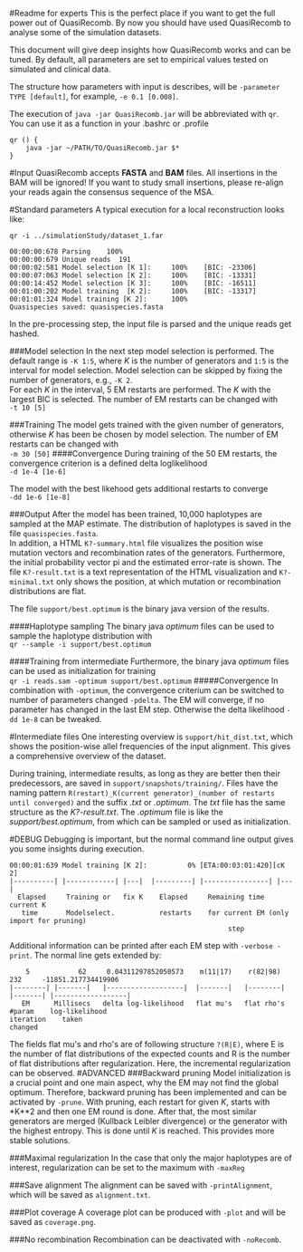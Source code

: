 #Readme for experts
This is the perfect place if you want to get the full power out of QuasiRecomb. By now you should have used QuasiRecomb to analyse some of the simulation datasets.

This document will give deep insights how QuasiRecomb works and can be tuned. By default, all parameters are set to empirical values tested on simulated and clinical data.

The structure how parameters with input is describes, will be `-parameter TYPE [default]`, for example, `-e 0.1 [0.008]`.

The execution of `java -jar QuasiRecomb.jar` will be abbreviated with `qr`. You can use it as a function in your .bashrc or .profile 

````
qr () { 
    java -jar ~/PATH/TO/QuasiRecomb.jar $*
}
````

#Input
QuasiRecomb accepts **FASTA** and **BAM** files. All insertions in the BAM will be ignored! If you want to study small insertions, please re-align your reads again the consensus sequence of the MSA.

#Standard parameters
A typical execution for a local reconstruction looks like:

````
qr -i ../simulationStudy/dataset_1.far 

00:00:00:678 Parsing    100%
00:00:00:679 Unique reads  191
00:00:02:581 Model selection [K 1]:     100%    [BIC: -23306]
00:00:07:063 Model selection [K 2]:     100%    [BIC: -13331]
00:00:14:452 Model selection [K 3]:     100%    [BIC: -16511]
00:01:00:202 Model training  [K 2]:     100%    [BIC: -13317]
00:01:01:324 Model training [K 2]:      100%
Quasispecies saved: quasispecies.fasta            
````
In the pre-processing step, the input file is parsed and the unique reads get hashed.

###Model selection
In the next step model selection is performed. The default range is `-K 1:5`, where *K* is the number of generators and `1:5` is the interval for model selection. Model selection can be skipped by fixing the number of generators, e.g., `-K 2`.  
For each *K* in the interval, 5 EM restarts are performed. The *K* with the largest BIC is selected. The number of EM restarts can be changed with  
`-t 10 [5]`

###Training
The model gets trained with the given number of generators, otherwise *K* has been be chosen by model selection. The number of EM restarts can be changed with   
`-m 30 [50]`
####Convergence
During training of the 50 EM restarts, the convergence criterion is a defined delta loglikelihood  
`-d 1e-4 [1e-6]`

The model with the best likehood gets additional restarts to converge  
`-dd 1e-6 [1e-8]`

###Output
After the model has been trained, 10,000 haplotypes are sampled at the MAP estimate. The distribution of haplotypes is saved in the file `quasispecies.fasta`.  
In addition, a HTML `K?-summary.html` file  visualizes the position wise mutation vectors and recombination rates of the generators. Furthermore, the initial probability vector pi and the estimated error-rate is shown. The file `K?-result.txt` is a text representation of the HTML visualization and `K?-minimal.txt` only shows the position, at which mutation or recombination distributions are flat.

The file `support/best.optimum` is the binary java version of the results. 

####Haplotype sampling
The binary java *optimum* files can be used to sample the haplotype distribution with  
`qr --sample -i support/best.optimum`

####Training from intermediate
Furthermore, the binary java *optimum* files can be used as initialization for training  
`qr -i reads.sam -optimum support/best.optimum`
#####Convergence
In combination with `-optimum`, the convergence criterium can be switched to number of parameters changed `-pdelta`. The EM will converge, if no parameter has changed in the last EM step. Otherwise the delta likelihood `-dd 1e-8` can be tweaked.

#Intermediate files
One interesting overview is `support/hit_dist.txt`, which shows the position-wise allel frequencies of the input alignment. This gives a comprehensive overview of the dataset.

During training, intermediate results, as long as they are better then their predecessors, are saved in `support/snapshots/training/`. Files have the naming pattern `R(restart)_K(current generator)_(number of restarts until converged)` and the suffix *.txt* or *.optimum*. The *txt* file has the same structure as the *K?-result.txt*. The *.optimum* file is like the *support/best.optimum*, from which can be sampled or used as initialization.

#DEBUG
Debugging is important, but the normal command line output gives you some insights during execution.  
````
00:00:01:639 Model training [K 2]:          0% [ETA:00:03:01:420][cK 2]
|----------| |------------| |---|  |---------| |----------------| |---|
  Elapsed     Training or   fix K    Elapsed     Remaining time    current K
   time       Modelselect.           restarts    for current EM (only import for pruning)
                                                      step
`````

Additional information can be printed after each EM step with `-verbose -print`. The normal line gets extended by:
````
    5            62     0.04311297852050573    m(11|17)    r(82|98)     232     -11851.217734419906
|--------| |-------|   |-------------------|  |-------|   |--------|  |-------| |------------------|  
   EM      Millisecs   delta log-likelihood   flat mu's   flat rho's   #param    log-likelihood
iteration    taken                                                     changed
````
The fields flat mu's and rho's are of following structure `?(R|E)`, where E is the number of flat distributions of the expected counts and R is the number of flat distributions after regularization. Here, the incremental regularization can be observed.
#ADVANCED
###Backward pruning
Model initialization is a crucial point and one main aspect, why the EM may not find the global optimum. Therefore, backward pruning has been implemented and can be activated by `-prune`. With pruning, each restart for given *K*, starts with *K**2 and then one EM round is done. After that, the most similar generators are merged (Kullback Leibler divergence) or the generator with the highest entropy. This is done until *K* is reached. This provides more stable solutions.

###Maximal regularization
In the case that only the major haplotypes are of interest, regularization can be set to the maximum with `-maxReg`

###Save alignment
The alignment can be saved with `-printAlignment`, which will be saved as `alignment.txt`.

###Plot coverage
A coverage plot can be produced with `-plot` and will be saved as `coverage.png`.

###No recombination
Recombination can be deactivated with `-noRecomb`.

###